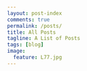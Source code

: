```yaml
---
layout: post-index
comments: true
permalink: /posts/
title: All Posts
tagline: A List of Posts
tags: [blog]
image:
  feature: L77.jpg
---
```

